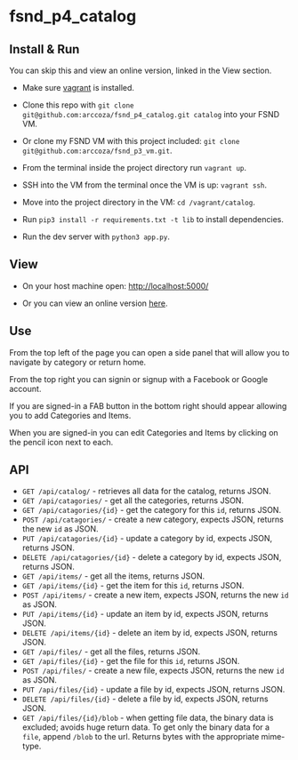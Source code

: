 # fsnd_p4_catalog

## Install & Run

You can skip this and view an online version, linked in the View section.

* Make sure [vagrant](https://www.vagrantup.com/) is installed.

* Clone this repo with `git clone git@github.com:arccoza/fsnd_p4_catalog.git catalog` into your FSND VM.

* Or clone my FSND VM with this project included: `git clone git@github.com:arccoza/fsnd_p3_vm.git`.

* From the terminal inside the project directory run `vagrant up`.

* SSH into the VM from the terminal once the VM is up: `vagrant ssh`.

* Move into the project directory in the VM: `cd /vagrant/catalog`.

* Run `pip3 install -r requirements.txt -t lib` to install dependencies.

* Run the dev server with `python3 app.py`.

## View

* On your host machine open: [http://localhost:5000/](http://localhost:5000/)

* Or you can view an online version [here](http://188.166.100.114.xip.io/).

## Use

From the top left of the page you can open a side panel that will allow you to navigate by category or return home.

From the top right you can signin or signup with a Facebook or Google account.

If you are signed-in a FAB button in the bottom right should appear allowing you to add Categories and Items.

When you are signed-in you can edit Categories and Items by clicking on the pencil icon next to each.

## API

* `GET /api/catalog/` - retrieves all data for the catalog, returns JSON.
* `GET /api/catagories/` - get all the categories, returns JSON.
* `GET /api/catagories/{id}` - get the category for this `id`, returns JSON.
* `POST /api/catagories/` - create a new category, expects JSON, returns the new `id` as JSON.
* `PUT /api/catagories/{id}` - update a category by id, expects JSON, returns JSON.
* `DELETE /api/catagories/{id}` - delete a category by id, expects JSON, returns JSON.
* `GET /api/items/` - get all the items, returns JSON.
* `GET /api/items/{id}` - get the item for this `id`, returns JSON.
* `POST /api/items/` - create a new item, expects JSON, returns the new `id` as JSON.
* `PUT /api/items/{id}` - update an item by id, expects JSON, returns JSON.
* `DELETE /api/items/{id}` - delete an item by id, expects JSON, returns JSON.
* `GET /api/files/` - get all the files, returns JSON.
* `GET /api/files/{id}` - get the file for this `id`, returns JSON.
* `POST /api/files/` - create a new file, expects JSON, returns the new `id` as JSON.
* `PUT /api/files/{id}` - update a file by id, expects JSON, returns JSON.
* `DELETE /api/files/{id}` - delete a file by id, expects JSON, returns JSON.
* `GET /api/files/{id}/blob` - when getting file data, the binary data is excluded; avoids huge return data. To get only the binary data for a `file`, append `/blob` to the url. Returns bytes with the appropriate mime-type. 

